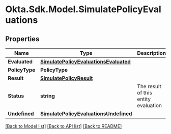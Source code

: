 # Okta.Sdk.Model.SimulatePolicyEvaluations

## Properties

Name | Type | Description | Notes
------------ | ------------- | ------------- | -------------
**Evaluated** | [**SimulatePolicyEvaluationsEvaluated**](SimulatePolicyEvaluationsEvaluated.md) |  | [optional] 
**PolicyType** | **PolicyType** |  | [optional] 
**Result** | [**SimulatePolicyResult**](SimulatePolicyResult.md) |  | [optional] 
**Status** | **string** | The result of this entity evaluation | [optional] 
**Undefined** | [**SimulatePolicyEvaluationsUndefined**](SimulatePolicyEvaluationsUndefined.md) |  | [optional] 

[[Back to Model list]](../README.md#documentation-for-models) [[Back to API list]](../README.md#documentation-for-api-endpoints) [[Back to README]](../README.md)

